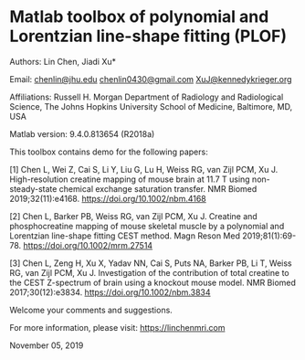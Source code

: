 # Matlab toolbox of polynomial and Lorentzian line-shape fitting (PLOF)

Authors: Lin Chen, Jiadi Xu*

Email: chenlin@jhu.edu  chenlin0430@gmail.com  XuJ@kennedykrieger.org

Affiliations:
Russell H. Morgan Department of Radiology and Radiological Science, The Johns Hopkins University School of Medicine, Baltimore, MD, USA

Matlab version: 9.4.0.813654 (R2018a)

This toolbox contains demo for the following papers:

[1] Chen L, Wei Z, Cai S, Li Y, Liu G, Lu H, Weiss RG, van Zijl PCM, Xu J. High-resolution creatine mapping of mouse brain at 11.7 T using non-steady-state chemical exchange saturation transfer. NMR Biomed 2019;32(11):e4168. https://doi.org/10.1002/nbm.4168

[2] Chen L, Barker PB, Weiss RG, van Zijl PCM, Xu J. Creatine and phosphocreatine mapping of mouse skeletal muscle by a polynomial and Lorentzian line-shape fitting CEST method. Magn Reson Med 2019;81(1):69-78.   https://doi.org/10.1002/mrm.27514

[3] Chen L, Zeng H, Xu X, Yadav NN, Cai S, Puts NA, Barker PB, Li T, Weiss RG, van Zijl PCM, Xu J. Investigation of the contribution of total creatine to the CEST Z-spectrum of brain using a knockout mouse model. NMR Biomed 2017;30(12):e3834. https://doi.org/10.1002/nbm.3834

Welcome your comments and suggestions.

For more information, please visit: https://linchenmri.com

November 05, 2019
